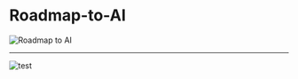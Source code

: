 # Roadmap-to-AI

![Roadmap to AI](https://user-images.githubusercontent.com/81964452/166590729-c3a6771c-7317-40e2-9c8c-49537468ff5e.png)

---

![test](https://user-images.githubusercontent.com/81964452/166614291-2fb7b659-84fe-4876-9162-4d6836f56796.png)
